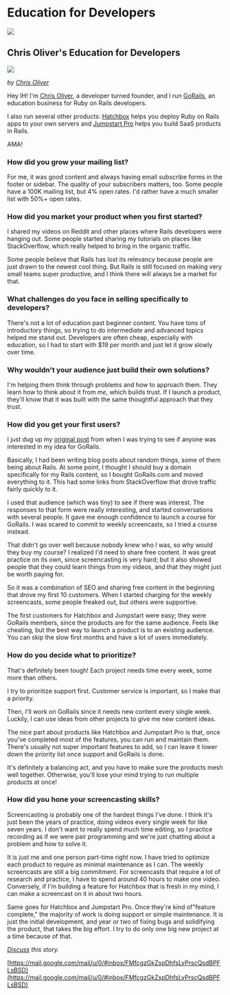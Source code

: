 # Education for Developers
![](https://fonts.gstatic.com/s/e/notoemoji/13.1.1/1f393/32.png)

## Chris Oliver's Education for Developers

![](https://ci5.googleusercontent.com/proxy/ytFhjEn2EdVmyU-RyRdzdVJMo3epmukRs2rZaLt1VgpnedH8UpkXvLiwe2UB4ry6ZQs5kYbyHgBCVpZo=s0-d-e1-ft#https://i.ibb.co/BNXxK6B/Go-Rails-AMA.gif)

_by [Chris Oliver](https://click.convertkit-mail4.com/e5u9g9wzn2u7h8kw6oa8/kkhmh6h8876wmxsl/aHR0cHM6Ly90d2l0dGVyLmNvbS9leGNpZDM=)_

Hey IH! I'm [Chris Oliver](https://click.convertkit-mail4.com/e5u9g9wzn2u7h8kw6oa8/kkhmh6h8876wmxsl/aHR0cHM6Ly90d2l0dGVyLmNvbS9leGNpZDM=), a developer turned founder, and I run [GoRails](https://click.convertkit-mail4.com/e5u9g9wzn2u7h8kw6oa8/58hvh7h55ekx74c6/aHR0cHM6Ly9nb3JhaWxzLmNvbQ==), an education business for Ruby on Rails developers.

I also run several other products: [Hatchbox](https://click.convertkit-mail4.com/e5u9g9wzn2u7h8kw6oa8/25h2hoh77549dxh3/aHR0cHM6Ly9oYXRjaGJveC5pbw==) helps you deploy Ruby on Rails apps to your own servers and [Jumpstart Pro](https://click.convertkit-mail4.com/e5u9g9wzn2u7h8kw6oa8/qvh8h7h88xownxhl/aHR0cHM6Ly9qdW1wc3RhcnRyYWlscy5jb20=) helps you build SaaS products in Rails.

AMA!

### How did you grow your mailing list?

For me, it was good content and always having email subscribe forms in the footer or sidebar. The quality of your subscribers matters, too. Some people have a 100K mailing list, but 4% open rates. I'd rather have a much smaller list with 50%+ open rates.

### How did you market your product when you first started?

I shared my videos on Reddit and other places where Rails developers were hanging out. Some people started sharing my tutorials on places like StackOverflow, which really helped to bring in the organic traffic.

Some people believe that Rails has lost its relevancy because people are just drawn to the newest cool thing. But Rails is still focused on making very small teams super productive, and I think there will always be a market for that.

### What challenges do you face in selling specifically to developers?

There's not a lot of education past beginner content. You have tons of introductory things, so trying to do intermediate and advanced topics helped me stand out. Developers are often cheap, especially with education, so I had to start with $19 per month and just let it grow slowly over time.

### Why wouldn't your audience just build their own solutions?

I'm helping them think through problems and how to approach them. They learn how to think about it from _me,_ which builds trust. If I launch a product, they'll know that it was built with the same thoughtful approach that they trust.

### How did you get your first users?

I just dug up my [original post](https://click.convertkit-mail4.com/e5u9g9wzn2u7h8kw6oa8/g3hnh5heev69x7br/aHR0cHM6Ly9leGNpZDMuY29tL2Jsb2cvd291bGQteW91LWxpa2UtdG8tYmVjb21lLWEtYmV0dGVyLXByb2dyYW1tZXI=) from when I was trying to see if anyone was interested in my idea for GoRails.

Basically, I had been writing blog posts about random things, some of them being about Rails. At some point, I thought I should buy a domain specifically for my Rails content, so I bought GoRails.com and moved everything to it. This had some links from StackOverflow that drove traffic fairly quickly to it.

I used that audience (which was tiny) to see if there was interest. The responses to that form were really interesting, and started conversations with several people. It gave me enough confidence to launch a course for GoRails. I was scared to commit to weekly screencasts, so I tried a course instead.

That didn't go over well because nobody knew who I was, so why would they buy my course? I realized I'd need to share free content. It was great practice on its own, since screencasting is very hard; but it also showed people that they could learn things from my videos, and that they might just be worth paying for.

So it was a combination of SEO and sharing free content in the beginning that drove my first 10 customers. When I started charging for the weekly screencasts, some people freaked out, but others were supportive.

The first customers for Hatchbox and Jumpstart were easy; they were GoRails members, since the products are for the same audience. Feels like cheating, but the best way to launch a product is to an existing audience. You can skip the slow first months and have a lot of users immediately.

### How do you decide what to prioritize?

That's definitely been tough! Each project needs time every week, some more than others.

I try to prioritize support first. Customer service is important, so I make that a priority.

Then, I'll work on GoRails since it needs new content every single week. Luckily, I can use ideas from other projects to give me new content ideas.

The nice part about products like Hatchbox and Jumpstart Pro is that, once you've completed most of the features, you can run and maintain them. There's usually not super important features to add, so I can leave it lower down the priority list once support and GoRails is done.

It's definitely a balancing act, and you have to make sure the products mesh well together. Otherwise, you'll lose your mind trying to run multiple products at once!

### How did you hone your screencasting skills?

Screencasting is probably one of the hardest things I've done. I think it's just been the years of practice, doing videos every single week for like seven years. I don't want to really spend much time editing, so I practice recording as if we were pair programming and we're just chatting about a problem and how to solve it.

It is just me and one person part-time right now. I have tried to optimize each product to require as minimal maintenance as I can. The weekly screencasts are still a big commitment. For screencasts that require a lot of research and practice, I have to spend around 40 hours to make one video. Conversely, if I'm building a feature for Hatchbox that is fresh in my mind, I can make a screencast on it in about two hours.

Same goes for Hatchbox and Jumpstart Pro. Once they're kind of"feature complete," the majority of work is doing support or simple maintenance. It is just the initial development, and year or two of fixing bugs and solidifying the product, that takes the big effort. I try to do only one big new project at a time because of that.

_[Discuss](https://click.convertkit-mail4.com/e5u9g9wzn2u7h8kw6oa8/9qhzhnhgg7zwnqf9/aHR0cHM6Ly93d3cuaW5kaWVoYWNrZXJzLmNvbS9wb3N0L2ktbWFkZS0xLTc1bS1ib290c3RyYXBwaW5nLXByb2R1Y3RzLWZvci1kZXZlbG9wZXJzLWFtYS1lMDUzZjJjMTYzP3V0bV9zb3VyY2U9aW5kaWUtaGFja2Vycy1lbWFpbHMmdXRtX2NhbXBhaWduPWloLW5ld3NsZXR0ZXImdXRtX21lZGl1bT1lbWFpbA==) this story._

 [https://mail.google.com/mail/u/0/#inbox/FMfcgzGkZspDhfsLvPrscQsdBPFLsBSD](https://mail.google.com/mail/u/0/#inbox/FMfcgzGkZspDhfsLvPrscQsdBPFLsBSD)
